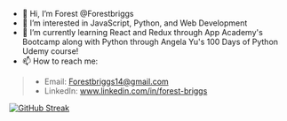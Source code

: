 - 👋 Hi, I’m Forest @Forestbriggs
- 👀 I’m interested in JavaScript, Python, and Web Development
- 🌱 I’m currently learning React and Redux through App Academy's Bootcamp along with Python through Angela Yu's 100 Days of Python Udemy course!
- 📫 How to reach me:  
>- Email: Forestbriggs14@gmail.com
>- LinkedIn: www.linkedin.com/in/forest-briggs
  
[![GitHub Streak](https://github-readme-streak-stats.herokuapp.com?user=Forestbriggs&theme=tokyonight&hide_border=true&border_radius=10)](https://git.io/streak-stats)
<!---
Forestbriggs/Forestbriggs is a ✨ special ✨ repository because its `README.md` (this file) appears on your GitHub profile.
You can click the Preview link to take a look at your changes.
--->
